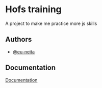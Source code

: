 
# Hofs training

A project to make me practice more js skills


## Authors

- [@eu-neita](https://github.com/eu-neita)


## Documentation



[Documentation](https://developer.mozilla.org/pt-BR/docs/Web/JavaScript/Reference/Global_Objects/Array/map)


